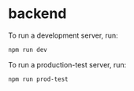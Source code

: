 # backend

To run a development server, run:
```sh
npm run dev
```

To run a production-test server, run:
```sh
npm run prod-test
```